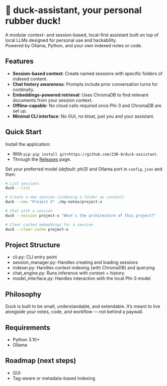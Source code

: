 # 🦆 duck-assistant, your personal rubber duck!

A modular context- and session-based, local-first assistant built on top of local LLMs designed for personal use and hackability.  
Powered by Ollama, Python, and your own indexed notes or code.

## Features

- **Session-based context**: Create named sessions with specific folders of indexed content.
- **Chat history awareness**: Prompts include prior conversation turns for continuity.
- **Embeddings-powered retrieval**: Uses ChromaDB to find relevant documents from your session context.
- **Offline-capable**: No cloud calls required once Phi-3 and ChromaDB are set up.
- **Minimal CLI interface**: No GUI, no bloat, just you and your assistant.

## Quick Start

Install the application: 
* With `pip`: `pip install git+https://github.com/Z3R-0/duck-assistant`.
* Through the [Releases](https://github.com/Z3R-0/duck-assistant/releases) page.

Set your preferred model *(default: phi3)* and Ollama port in `config.json` and then:

```bash
# List sessions
duck --list

# Create a new session (indexing a folder as context)
duck --new "Project X" ./my-notes/project-x

# Chat with a session
duck --session project-x "What's the architecture of this project?"

# Clear cached embeddings for a session
duck --clear-cache project-x
```

## Project Structure

* cli.py: CLI entry point
* session_manager.py: Handles creating and loading sessions
* indexer.py: Handles context indexing (with ChromaDB) and querying
* chat_engine.py: Runs inference with context + history
* model_interface.py: Handles interaction with the local Phi-3 model

## Philosophy

Duck is built to be small, understandable, and extendable.
It’s meant to live alongside your notes, code, and workflow — not behind a paywall.

## Requirements

* Python 3.10+
* Ollama

## Roadmap (next steps)
* GUI
* Tag-aware or metadata-based indexing